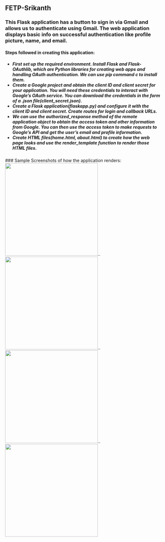 ## FETP-Srikanth
<h3>This Flask application has a button to sign in via Gmail and allows us to authenticate using Gmail. The web application displays basic info on successful authentication like profile picture, name, and email.</h3>
<h4>Steps followed in creating this application:</h4>
<h5>
<ul>
  <li>First set up the required environment. Install Flask and Flask-OAuthlib, which are Python 
  libraries for creating web apps and handling OAuth authentication. We can use pip command c to 
  install them.</li>	
  <li>Create a Google project and obtain the client ID and client secret for your application. You will need these credentials to interact with Google’s OAuth service. You can download the credentials in the form of a .json file(client_secret.json). </li>
  <li>Create a Flask application(flaskapp.py) and configure it with the client ID and client secret. Create routes for login and callback URLs. </li>
  <li>We can use the authorized_response method of the remote application object to obtain the access token and other information from Google. You can then use the access token to make requests to Google’s API and get the user’s email and profile information.</li>
  <li>Create HTML files(home.html, about.html) to create how the web page looks and use the render_template function to render those HTML files.</li>
</ul>
</h5>
### Sample Screenshots of how the application renders:
<img src="https://github.com/sri-chi/FETP-Srikanth/assets/35699881/6d7988c4-2c49-4929-b800-8d570680c77b" width="300">..<image src="https://github.com/sri-chi/FETP-Srikanth/assets/35699881/39b75fc3-7737-4f49-8807-3b4674b32b93" width="300">..<img src="https://github.com/sri-chi/FETP-Srikanth/assets/35699881/fe328154-8ecb-4c11-bf83-7eae70ee4411" width="300">..<img src="https://github.com/sri-chi/FETP-Srikanth/assets/35699881/c8ee5864-c4ef-4b11-bc9c-655725aa69ec" width="300">

>


